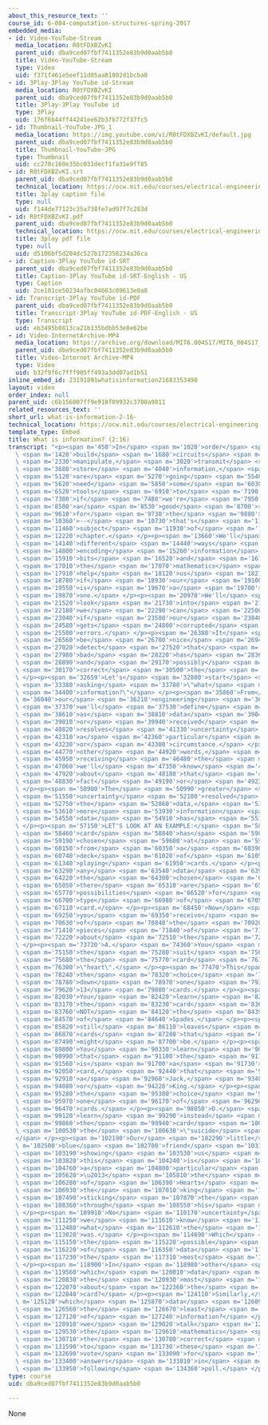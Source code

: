 ```yaml
---
about_this_resource_text: ''
course_id: 6-004-computation-structures-spring-2017
embedded_media:
- id: Video-YouTube-Stream
  media_location: R0tFDXBZvKI
  parent_uid: dba9ced07fbf7411352e83b9d0aab5b0
  title: Video-YouTube-Stream
  type: Video
  uid: f371f461e5eef11d85aa81802d1bcba0
- id: 3Play-3Play YouTube id-Stream
  media_location: R0tFDXBZvKI
  parent_uid: dba9ced07fbf7411352e83b9d0aab5b0
  title: 3Play-3Play YouTube id
  type: 3Play
  uid: 176f6b44ff44241ee62b3fb772f37fc5
- id: Thumbnail-YouTube-JPG_1
  media_location: https://img.youtube.com/vi/R0tFDXBZvKI/default.jpg
  parent_uid: dba9ced07fbf7411352e83b9d0aab5b0
  title: Thumbnail-YouTube-JPG
  type: Thumbnail
  uid: cc270c160e35bc031decf1fa31e9ff85
- id: R0tFDXBZvKI.srt
  parent_uid: dba9ced07fbf7411352e83b9d0aab5b0
  technical_location: https://ocw.mit.edu/courses/electrical-engineering-and-computer-science/6-004-computation-structures-spring-2017/c1/c1s2/what-is-information-2-16-/R0tFDXBZvKI.srt
  title: 3play caption file
  type: null
  uid: f144de77123c35a738fe7ad97f7c283d
- id: R0tFDXBZvKI.pdf
  parent_uid: dba9ced07fbf7411352e83b9d0aab5b0
  technical_location: https://ocw.mit.edu/courses/electrical-engineering-and-computer-science/6-004-computation-structures-spring-2017/c1/c1s2/what-is-information-2-16-/R0tFDXBZvKI.pdf
  title: 3play pdf file
  type: null
  uid: d5106bf5d204dc527b172358234a36ca
- id: Caption-3Play YouTube id-SRT
  parent_uid: dba9ced07fbf7411352e83b9d0aab5b0
  title: Caption-3Play YouTube id-SRT-English - US
  type: Caption
  uid: 2ce101ce50234afbc04663c09613e0a8
- id: Transcript-3Play YouTube id-PDF
  parent_uid: dba9ced07fbf7411352e83b9d0aab5b0
  title: Transcript-3Play YouTube id-PDF-English - US
  type: Transcript
  uid: eb3495b0813ca21b135bdbb53e8e62be
- id: Video-InternetArchive-MP4
  media_location: https://archive.org/download/MIT6.004S17/MIT6_004S17_01-02-01_300k.mp4
  parent_uid: dba9ced07fbf7411352e83b9d0aab5b0
  title: Video-Internet Archive-MP4
  type: Video
  uid: b32f9f6c7fff905ff493a3dd07ad1b51
inline_embed_id: 23191891whatisinformation21683353498
layout: video
order_index: null
parent_uid: c6b156007ff9e918f09932c3700a9011
related_resources_text: ''
short_url: what-is-information-2-16-
technical_location: https://ocw.mit.edu/courses/electrical-engineering-and-computer-science/6-004-computation-structures-spring-2017/c1/c1s2/what-is-information-2-16-
template_type: Embed
title: What is information? (2:16)
transcript: "<p><span m='450'>In</span> <span m='1020'>order</span> <span m='1330'>to</span>\
  \ <span m='1420'>build</span> <span m='1680'>circuits</span> <span m='2180'>to</span>\
  \ <span m='2330'>manipulate,</span> <span m='3020'>transmit</span> <span m='3570'>or</span>\
  \ <span m='3680'>store</span> <span m='4040'>information,</span> <span m='4850'>we</span>\
  \ <span m='5120'>are</span> <span m='5270'>going</span> <span m='5540'>to</span>\
  \ <span m='5620'>need</span> <span m='5850'>some</span> <span m='6030'>engineering</span>\
  \ <span m='6520'>tools</span> <span m='6910'>to</span> <span m='7190'>see</span>\
  \ <span m='7380'>if</span> <span m='7480'>we're</span> <span m='7950'>choosing</span>\
  \ <span m='8500'>a</span> <span m='8530'>good</span> <span m='8700'>representation</span>\
  \ <span m='9610'>for</span> <span m='9730'>the</span> <span m='9880'>information</span>\
  \ <span m='10360'>--</span> <span m='10730'>that's</span> <span m='11380'>the</span>\
  \ <span m='11460'>subject</span> <span m='11930'>of</span> <span m='12000'>this</span>\
  \ <span m='12220'>chapter.</span> </p><p><span m='13660'>We'll</span> <span m='13810'>study</span>\
  \ <span m='14140'>different</span> <span m='14440'>ways</span> <span m='14700'>of</span>\
  \ <span m='14800'>encoding</span> <span m='15260'>information</span> <span m='15760'>as</span>\
  \ <span m='15910'>bits</span> <span m='16520'>and</span> <span m='16790'>learn</span>\
  \ <span m='17010'>the</span> <span m='17070'>mathematics</span> <span m='17780'>that</span>\
  \ <span m='17910'>help</span> <span m='18120'>us</span> <span m='18210'>determine</span>\
  \ <span m='18780'>if</span> <span m='18930'>our</span> <span m='19100'>encoding</span>\
  \ <span m='19550'>is</span> <span m='19670'>a</span> <span m='19700'>good</span>\
  \ <span m='19870'>one.</span> </p><p><span m='20970'>We'll</span> <span m='21160'>also</span>\
  \ <span m='21520'>look</span> <span m='21730'>into</span> <span m='21950'>what</span>\
  \ <span m='22180'>we</span> <span m='22290'>can</span> <span m='22500'>do</span>\
  \ <span m='23040'>if</span> <span m='23580'>our</span> <span m='23840'>representation</span>\
  \ <span m='24580'>gets</span> <span m='24800'>corrupted</span> <span m='25310'>by</span>\
  \ <span m='25500'>errors.</span> </p><p><span m='26380'>It</span> <span m='26470'>would</span>\
  \ <span m='26560'>be</span> <span m='26700'>nice</span> <span m='26940'>to</span>\
  \ <span m='27020'>detect</span> <span m='27520'>that</span> <span m='27660'>something</span>\
  \ <span m='27980'>bad</span> <span m='28220'>has</span> <span m='28360'>happened</span>\
  \ <span m='28890'>and</span> <span m='29170'>possibly</span> <span m='29840'>even</span>\
  \ <span m='30170'>correct</span> <span m='30500'>the</span> <span m='30570'>problem.</span>\
  \ </p><p><span m='32659'>Let's</span> <span m='32800'>start</span> <span m='33210'>by</span>\
  \ <span m='33380'>asking</span> <span m='33780'>\"what</span> <span m='34010'>is</span>\
  \ <span m='34400'>information?\"</span> </p><p><span m='35860'>From</span> <span\
  \ m='36040'>our</span> <span m='36210'>engineering</span> <span m='36740'>perspective,</span>\
  \ <span m='37370'>we'll</span> <span m='37530'>define</span> <span m='37950'>information</span>\
  \ <span m='38610'>as</span> <span m='38810'>data</span> <span m='39040'>communicated</span>\
  \ <span m='39810'>or</span> <span m='39940'>received</span> <span m='40590'>that</span>\
  \ <span m='40820'>resolves</span> <span m='41330'>uncertainty</span> <span m='42050'>about</span>\
  \ <span m='42310'>a</span> <span m='42360'>particular</span> <span m='42860'>fact</span>\
  \ <span m='43230'>or</span> <span m='43300'>circumstance.</span> </p><p><span m='44660'>In</span>\
  \ <span m='44770'>other</span> <span m='44920'>words,</span> <span m='45510'>after</span>\
  \ <span m='45950'>receiving</span> <span m='46480'>the</span> <span m='46560'>data</span>\
  \ <span m='47060'>we'll</span> <span m='47350'>know</span> <span m='47510'>more</span>\
  \ <span m='47920'>about</span> <span m='48180'>that</span> <span m='48380'>particular</span>\
  \ <span m='48830'>fact</span> <span m='49190'>or</span> <span m='49230'>circumstance.</span>\
  \ </p><p><span m='50900'>The</span> <span m='50990'>greater</span> <span m='51390'>the</span>\
  \ <span m='51550'>uncertainty</span> <span m='52100'>resolved</span> <span m='52620'>by</span>\
  \ <span m='52750'>the</span> <span m='52860'>data,</span> <span m='53380'>the</span>\
  \ <span m='53610'>more</span> <span m='53930'>information</span> <span m='54480'>the</span>\
  \ <span m='54550'>data</span> <span m='54910'>has</span> <span m='55130'>conveyed.</span>\
  \ </p><p><span m='57150'>LET'S LOOK AT AN EXAMPLE:</span> <span m='58010'>a</span>\
  \ <span m='58460'>card</span> <span m='58840'>has</span> <span m='59040'>been</span>\
  \ <span m='59190'>chosen</span> <span m='59600'>at</span> <span m='59740'>random</span>\
  \ <span m='60150'>from</span> <span m='60350'>a</span> <span m='60390'>normal</span>\
  \ <span m='60740'>deck</span> <span m='61020'>of</span> <span m='61090'>52</span>\
  \ <span m='61340'>playing</span> <span m='61950'>cards.</span> </p><p><span m='62940'>Without</span>\
  \ <span m='63290'>any</span> <span m='63540'>data</span> <span m='63920'>about</span>\
  \ <span m='64220'>the</span> <span m='64300'>chosen</span> <span m='64700'>card,</span>\
  \ <span m='65050'>there</span> <span m='65310'>are</span> <span m='65560'>52</span>\
  \ <span m='65770'>possibilities</span> <span m='66520'>for</span> <span m='66630'>the</span>\
  \ <span m='66700'>type</span> <span m='66980'>of</span> <span m='67050'>the</span>\
  \ <span m='67110'>card.</span> </p><p><span m='68450'>Now</span> <span m='68760'>suppose</span>\
  \ <span m='69250'>you</span> <span m='69350'>receive</span> <span m='70080'>one</span>\
  \ <span m='70630'>of</span> <span m='70840'>the</span> <span m='70920'>following</span>\
  \ <span m='71410'>pieces</span> <span m='71840'>of</span> <span m='71940'>data</span>\
  \ <span m='72220'>about</span> <span m='72510'>the</span> <span m='72590'>choice.</span>\
  \ </p><p><span m='73720'>A.</span> <span m='74360'>You</span> <span m='74910'>learn</span>\
  \ <span m='75150'>the</span> <span m='75280'>suit</span> <span m='75610'>of</span>\
  \ <span m='75680'>the</span> <span m='75770'>card</span> <span m='76150'>is</span>\
  \ <span m='76300'>\"heart\".</span> </p><p><span m='77470'>This</span> <span m='77780'>narrows</span>\
  \ <span m='78240'>the</span> <span m='78320'>choice</span> <span m='78710'>to</span>\
  \ <span m='78780'>down</span> <span m='78970'>one</span> <span m='79330'>of</span>\
  \ <span m='79620'>13</span> <span m='79880'>cards.</span> </p><p><span m='81440'>B.</span>\
  \ <span m='82030'>You</span> <span m='82420'>learn</span> <span m='82640'>instead</span>\
  \ <span m='83170'>the</span> <span m='83230'>card</span> <span m='83620'>is</span>\
  \ <span m='83760'>NOT</span> <span m='84120'>the</span> <span m='84390'>Ace</span>\
  \ <span m='84570'>of</span> <span m='84640'>Spades.</span> </p><p><span m='85610'>This</span>\
  \ <span m='85820'>still</span> <span m='86110'>leaves</span> <span m='86650'>51</span>\
  \ <span m='86870'>cards</span> <span m='87280'>that</span> <span m='87400'>it</span>\
  \ <span m='87490'>might</span> <span m='87700'>be.</span> </p><p><span m='89080'>C.</span>\
  \ <span m='89800'>You</span> <span m='90330'>learn</span> <span m='90530'>instead</span>\
  \ <span m='90990'>that</span> <span m='91100'>the</span> <span m='91180'>card</span>\
  \ <span m='91560'>is</span> <span m='91700'>a</span> <span m='91730'>face</span>\
  \ <span m='92050'>card,</span> <span m='92440'>that</span> <span m='92740'>is,</span>\
  \ <span m='92910'>a</span> <span m='92960'>Jack,</span> <span m='93480'>Queen</span>\
  \ <span m='94080'>or</span> <span m='94220'>King.</span> </p><p><span m='95140'>So</span>\
  \ <span m='95280'>the</span> <span m='95380'>choice</span> <span m='95790'>is</span>\
  \ <span m='95970'>one</span> <span m='96170'>of</span> <span m='96290'>12</span>\
  \ <span m='96470'>cards.</span> </p><p><span m='98050'>D.</span> <span m='98680'>You</span>\
  \ <span m='99120'>learn</span> <span m='99290'>instead</span> <span m='99750'>that</span>\
  \ <span m='99860'>the</span> <span m='99940'>card</span> <span m='100320'>is</span>\
  \ <span m='100530'>the</span> <span m='100630'>\"suicide</span> <span m='101260'>king.\"\
  </span> </p><p><span m='102190'>Our</span> <span m='102290'>little</span> <span\
  \ m='102500'>blue</span> <span m='102700'>friend</span> <span m='103100'>is</span>\
  \ <span m='103190'>showing</span> <span m='103530'>us</span> <span m='103700'>that</span>\
  \ <span m='103820'>this</span> <span m='104240'>is</span> <span m='104370'>actually</span>\
  \ <span m='104760'>a</span> <span m='104800'>particular</span> <span m='105230'>card</span>\
  \ <span m='105620'>\u2013</span> <span m='105810'>the</span> <span m='106030'>King</span>\
  \ <span m='106280'>of</span> <span m='106390'>Hearts</span> <span m='106810'>where</span>\
  \ <span m='106930'>the</span> <span m='107010'>king</span> <span m='107420'>is</span>\
  \ <span m='107490'>sticking</span> <span m='107870'>the</span> <span m='107940'>sword</span>\
  \ <span m='108360'>through</span> <span m='108550'>his</span> <span m='108700'>head!</span>\
  \ </p><p><span m='109910'>No</span> <span m='110170'>uncertainty</span> <span m='110670'>here,</span>\
  \ <span m='111250'>we</span> <span m='111610'>know</span> <span m='111770'>exactly</span>\
  \ <span m='112480'>what</span> <span m='112610'>the</span> <span m='112700'>choice</span>\
  \ <span m='113020'>was.</span> </p><p><span m='114690'>Which</span> <span m='115050'>of</span>\
  \ <span m='115150'>the</span> <span m='115220'>possible</span> <span m='115780'>pieces</span>\
  \ <span m='116220'>of</span> <span m='116350'>data</span> <span m='116650'>conveys</span>\
  \ <span m='117230'>the</span> <span m='117310'>most</span> <span m='117680'>information?</span>\
  \ </p><p><span m='118900'>In</span> <span m='118980'>other</span> <span m='119150'>words,</span>\
  \ <span m='119560'>which</span> <span m='120010'>data</span> <span m='120230'>resolves</span>\
  \ <span m='120830'>the</span> <span m='120930'>most</span> <span m='121320'>uncertainty</span>\
  \ <span m='122070'>about</span> <span m='122360'>the</span> <span m='122450'>chosen</span>\
  \ <span m='122840'>card?</span> </p><p><span m='124110'>Similarly,</span> <span\
  \ m='125120'>which</span> <span m='125870'>data</span> <span m='126090'>conveys</span>\
  \ <span m='126560'>the</span> <span m='126670'>least</span> <span m='126930'>amount</span>\
  \ <span m='127120'>of</span> <span m='127240'>information?</span> </p><p><span m='128600'>Before</span>\
  \ <span m='128910'>we</span> <span m='129020'>talk</span> <span m='129310'>about</span>\
  \ <span m='129530'>the</span> <span m='129610'>mathematics</span> <span m='130280'>behind</span>\
  \ <span m='130710'>the</span> <span m='130780'>correct</span> <span m='131190'>answers</span>\
  \ <span m='131590'>to</span> <span m='131730'>these</span> <span m='131960'>questions,</span>\
  \ <span m='132690'>vote</span> <span m='133090'>for</span> <span m='133190'>your</span>\
  \ <span m='133400'>answers</span> <span m='133810'>in</span> <span m='133890'>the</span>\
  \ <span m='133950'>following</span> <span m='134360'>poll.</span> </p>"
type: course
uid: dba9ced07fbf7411352e83b9d0aab5b0

---
```

None